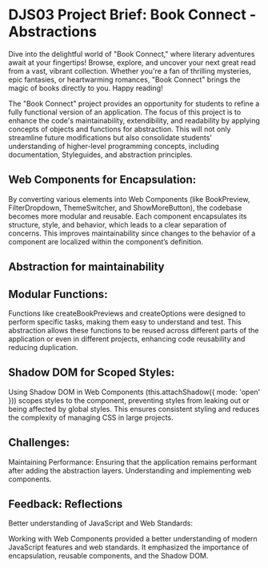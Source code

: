 # DJS03 Project Brief: Book Connect - Abstractions

Dive into the delightful world of "Book Connect," where literary adventures await at your fingertips! Browse, explore, and uncover your next great read from a vast, vibrant collection. Whether you're a fan of thrilling mysteries, epic fantasies, or heartwarming romances, "Book Connect" brings the magic of books directly to you. Happy reading! 

The "Book Connect" project provides an opportunity for students to refine a fully functional version of an application. The focus of this project is to enhance the code's maintainability, extendibility, and readability by applying concepts of objects and functions for abstraction. This will not only streamline future modifications but also consolidate students' understanding of higher-level programming concepts, including documentation, Styleguides, and abstraction principles.

## Web Components for Encapsulation:

By converting various elements into Web Components (like BookPreview, FilterDropdown, ThemeSwitcher, and ShowMoreButton), the codebase becomes more modular and reusable. Each component encapsulates its structure, style, and behavior, which leads to a clear separation of concerns.
This improves maintainability since changes to the behavior of a component are localized within the component’s definition.

## Abstraction for maintainability
## Modular Functions:

Functions like createBookPreviews and createOptions were designed to perform specific tasks, making them easy to understand and test.
This abstraction allows these functions to be reused across different parts of the application or even in different projects, enhancing code reusability and reducing duplication.

## Shadow DOM for Scoped Styles:

Using Shadow DOM in Web Components (this.attachShadow({ mode: 'open' })) scopes styles to the component, preventing styles from leaking out or being affected by global styles.
This ensures consistent styling and reduces the complexity of managing CSS in large projects.

## Challenges:
Maintaining Performance: Ensuring that the application remains performant after adding the abstraction layers.
Understanding and implementing web components.

## Feedback: Reflections
Better understanding of JavaScript and Web Standards:

Working with Web Components provided a better understanding of modern JavaScript features and web standards. It emphasized the importance of encapsulation, reusable components, and the Shadow DOM.
